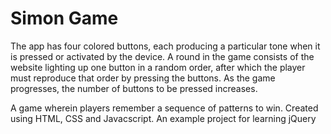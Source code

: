 # Simon Game

The app has four colored buttons, each producing a particular tone when it is pressed or activated by the device. A round in the game consists of the website lighting up one button in a random order, after which the player must reproduce that order by pressing the buttons. As the game progresses, the number of buttons to be pressed increases.

A game wherein players remember a sequence of patterns to win.
Created using HTML, CSS and Javacscript. An example project for learning jQuery 
